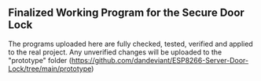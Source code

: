 ## Finalized Working Program for the Secure Door Lock

The programs uploaded here are fully checked, tested, verified and applied to the real project.
Any unverified changes will be uploaded to the "prototype" folder (https://github.com/dandeviant/ESP8266-Server-Door-Lock/tree/main/prototype)

